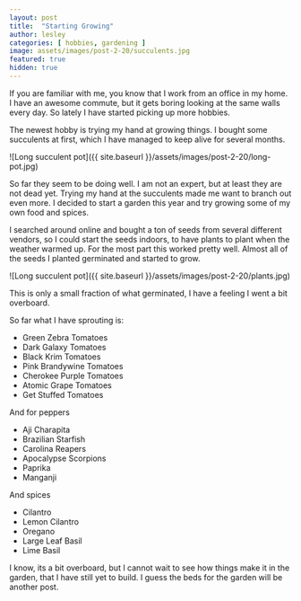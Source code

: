 ```yaml
---
layout: post
title:  "Starting Growing"
author: lesley
categories: [ hobbies, gardening ]
image: assets/images/post-2-20/succulents.jpg
featured: true
hidden: true
---
```


If you are familiar with me, you know that I work from an office in my home. I have an awesome commute, but it gets boring looking at the same walls every day. So lately I have started picking up more hobbies. 

The newest hobby is trying my hand at growing things. I bought some succulents at first, which I have managed to keep alive for several months. 

![Long succulent pot]({{ site.baseurl }}/assets/images/post-2-20/long-pot.jpg)

So far they seem to be doing well. I am not an expert, but at least they are not dead yet. Trying my hand at the succulents made me want to branch out even more. I decided to start a garden this year and try growing some of my own food and spices. 

I searched around online and bought a ton of seeds from several different vendors, so I could start the seeds indoors, to have plants to plant when the weather warmed up. For the most part this worked pretty well. Almost all of the seeds I planted germinated and started to grow. 

![Long succulent pot]({{ site.baseurl }}/assets/images/post-2-20/plants.jpg)

This is only a small fraction of what germinated, I have a feeling I went a bit overboard. 

So far what I have sprouting is:

* Green Zebra Tomatoes
* Dark Galaxy Tomatoes
* Black Krim Tomatoes
* Pink Brandywine Tomatoes
* Cherokee Purple Tomatoes
* Atomic Grape Tomatoes
* Get Stuffed Tomatoes

And for peppers

* Aji Charapita
* Brazilian Starfish
* Carolina Reapers
* Apocalypse Scorpions
* Paprika
* Manganji

And spices

* Cilantro
* Lemon Cilantro
* Oregano
* Large Leaf Basil
* Lime Basil


I know, its a bit overboard, but I cannot wait to see how things make it in the garden, that I have still yet to build. I guess the beds for the garden will be another post. 